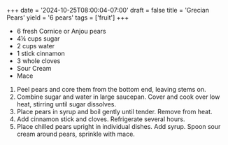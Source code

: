+++
date = '2024-10-25T08:00:04-07:00'
draft = false
title = 'Grecian Pears'
yield = '6 pears'
tags = ['fruit']
+++

* 6 fresh Cornice or Anjou pears
* 4¼ cups sugar
* 2 cups water
* 1 stick cinnamon
* 3 whole cloves
* Sour Cream
* Mace

1. Peel pears and core them from the bottom end, leaving stems on.
2. Combine sugar and water in large saucepan. Cover and cook over low heat, stirring until sugar dissolves.
3. Place pears in syrup and boil gently until tender. Remove from heat.
4. Add cinnamon stick and cloves. Refrigerate several hours.
5. Place chilled pears upright in individual dishes. Add syrup. Spoon sour cream around pears, sprinkle with mace.
